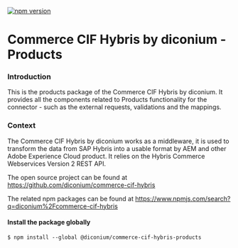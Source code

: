 [![npm version](https://badge.fury.io/js/%40diconium%2Fcommerce-cif-hybris-products.svg)](https://www.npmjs.com/package/@diconium/commerce-cif-hybris-products)

# Commerce CIF Hybris by diconium - Products

### Introduction

This is the products package of the Commerce CIF Hybris by diconium.
It provides all the components related to Products functionality for the connector - such as the external requests, validations and the mappings.

### Context

The Commerce CIF Hybris by diconium works as a middleware, it is used to transform the data from SAP Hybris into a usable format by AEM and other Adobe Experience Cloud product. It relies on the Hybris Commerce Webservices Version 2 REST API.

The open source project can be found at https://github.com/diconium/commerce-cif-hybris

The related npm packages can be found at https://www.npmjs.com/search?q=diconium%2Fcommerce-cif-hybris

####  Install the package globally

```
$ npm install --global @diconium/commerce-cif-hybris-products
```
